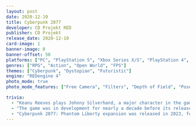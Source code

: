 ```yaml
---
layout: post
date: 2020-12-10
title: Cyberpunk 2077
developer: CD Projekt RED
publisher: CD Projekt
release_date: 2020-12-10
card-image: 1
banner-image: 0
banner-offset: 50
platforms: ["PC", "PlayStation 5", "Xbox Series X/S", "PlayStation 4", "Xbox One"]
genres: ["RPG", "Action", "Open World", "FPS"]
themes: ["Cyberpunk", "Dystopian", "Futuristic"]
engine: "REDengine 4"
photo_mode: true
photo_mode_features: ["Free Camera", "Filters", "Depth of Field", "Pose Controls"]

trivia:
  - "Keanu Reeves plays Johnny Silverhand, a major character in the game, and his involvement significantly increased the game's profile."
  - "The game was in development for nearly a decade before its release and underwent extensive updates post-launch to address initial technical issues."
  - "Cyberpunk 2077: Phantom Liberty expansion was released in 2023, featuring new storylines and significant gameplay improvements."
---
```

